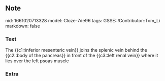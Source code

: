 ## Note
nid: 1661020713328
model: Cloze-7de96
tags: GSSE::!Contributor::Tom_Li
markdown: false

### Text
<div>
  The {{c1::inferior mesenteric vein}} joins the splenic vein
  behind the {{c2::body of the pancreas}} in front of the
  {{c3::left renal vein}} where it lies over the left psoas muscle
</div>

### Extra

